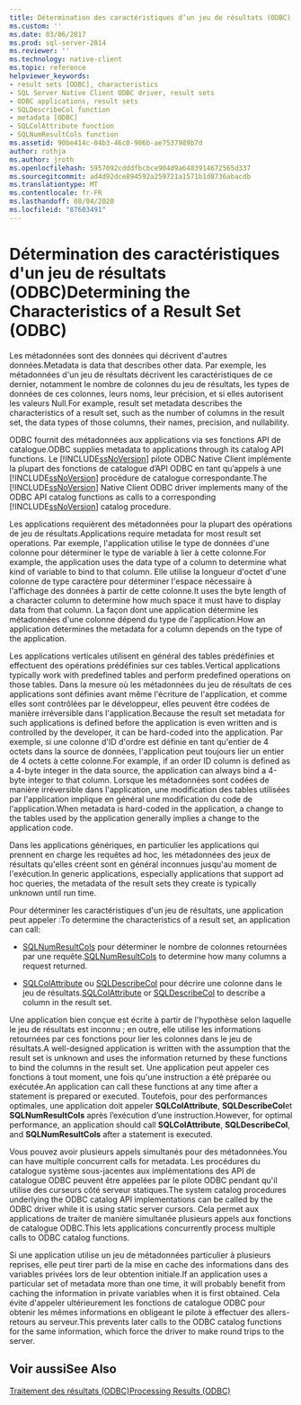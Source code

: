 ```yaml
---
title: Détermination des caractéristiques d’un jeu de résultats (ODBC) | Microsoft Docs
ms.custom: ''
ms.date: 03/06/2017
ms.prod: sql-server-2014
ms.reviewer: ''
ms.technology: native-client
ms.topic: reference
helpviewer_keywords:
- result sets [ODBC], characteristics
- SQL Server Native Client ODBC driver, result sets
- ODBC applications, result sets
- SQLDescribeCol function
- metadata [ODBC]
- SQLColAttribute function
- SQLNumResultCols function
ms.assetid: 90be414c-04b3-46c0-906b-ae7537989b7d
author: rothja
ms.author: jroth
ms.openlocfilehash: 5957092cdddfbcbce904d9a6483914672565d337
ms.sourcegitcommit: ad4d92dce894592a259721a1571b1d8736abacdb
ms.translationtype: MT
ms.contentlocale: fr-FR
ms.lasthandoff: 08/04/2020
ms.locfileid: "87603491"
---
```

# <a name="determining-the-characteristics-of-a-result-set-odbc"></a><span data-ttu-id="ffde5-102">Détermination des caractéristiques d'un jeu de résultats (ODBC)</span><span class="sxs-lookup"><span data-stu-id="ffde5-102">Determining the Characteristics of a Result Set (ODBC)</span></span>
  <span data-ttu-id="ffde5-103">Les métadonnées sont des données qui décrivent d'autres données.</span><span class="sxs-lookup"><span data-stu-id="ffde5-103">Metadata is data that describes other data.</span></span> <span data-ttu-id="ffde5-104">Par exemple, les métadonnées d'un jeu de résultats décrivent les caractéristiques de ce dernier, notamment le nombre de colonnes du jeu de résultats, les types de données de ces colonnes, leurs noms, leur précision, et si elles autorisent les valeurs Null.</span><span class="sxs-lookup"><span data-stu-id="ffde5-104">For example, result set metadata describes the characteristics of a result set, such as the number of columns in the result set, the data types of those columns, their names, precision, and nullability.</span></span>  
  
 <span data-ttu-id="ffde5-105">ODBC fournit des métadonnées aux applications via ses fonctions API de catalogue.</span><span class="sxs-lookup"><span data-stu-id="ffde5-105">ODBC supplies metadata to applications through its catalog API functions.</span></span> <span data-ttu-id="ffde5-106">Le [!INCLUDE[ssNoVersion](../../includes/ssnoversion-md.md)] pilote ODBC Native Client implémente la plupart des fonctions de catalogue d’API ODBC en tant qu’appels à une [!INCLUDE[ssNoVersion](../../includes/ssnoversion-md.md)] procédure de catalogue correspondante.</span><span class="sxs-lookup"><span data-stu-id="ffde5-106">The [!INCLUDE[ssNoVersion](../../includes/ssnoversion-md.md)] Native Client ODBC driver implements many of the ODBC API catalog functions as calls to a corresponding [!INCLUDE[ssNoVersion](../../includes/ssnoversion-md.md)] catalog procedure.</span></span>  
  
 <span data-ttu-id="ffde5-107">Les applications requièrent des métadonnées pour la plupart des opérations de jeu de résultats.</span><span class="sxs-lookup"><span data-stu-id="ffde5-107">Applications require metadata for most result set operations.</span></span> <span data-ttu-id="ffde5-108">Par exemple, l'application utilise le type de données d'une colonne pour déterminer le type de variable à lier à cette colonne.</span><span class="sxs-lookup"><span data-stu-id="ffde5-108">For example, the application uses the data type of a column to determine what kind of variable to bind to that column.</span></span> <span data-ttu-id="ffde5-109">Elle utilise la longueur d'octet d'une colonne de type caractère pour déterminer l'espace nécessaire à l'affichage des données à partir de cette colonne.</span><span class="sxs-lookup"><span data-stu-id="ffde5-109">It uses the byte length of a character column to determine how much space it must have to display data from that column.</span></span> <span data-ttu-id="ffde5-110">La façon dont une application détermine les métadonnées d'une colonne dépend du type de l'application.</span><span class="sxs-lookup"><span data-stu-id="ffde5-110">How an application determines the metadata for a column depends on the type of the application.</span></span>  
  
 <span data-ttu-id="ffde5-111">Les applications verticales utilisent en général des tables prédéfinies et effectuent des opérations prédéfinies sur ces tables.</span><span class="sxs-lookup"><span data-stu-id="ffde5-111">Vertical applications typically work with predefined tables and perform predefined operations on those tables.</span></span> <span data-ttu-id="ffde5-112">Dans la mesure où les métadonnées du jeu de résultats de ces applications sont définies avant même l'écriture de l'application, et comme elles sont contrôlées par le développeur, elles peuvent être codées de manière irréversible dans l'application.</span><span class="sxs-lookup"><span data-stu-id="ffde5-112">Because the result set metadata for such applications is defined before the application is even written and is controlled by the developer, it can be hard-coded into the application.</span></span> <span data-ttu-id="ffde5-113">Par exemple, si une colonne d'ID d'ordre est définie en tant qu'entier de 4 octets dans la source de données, l'application peut toujours lier un entier de 4 octets à cette colonne.</span><span class="sxs-lookup"><span data-stu-id="ffde5-113">For example, if an order ID column is defined as a 4-byte integer in the data source, the application can always bind a 4-byte integer to that column.</span></span> <span data-ttu-id="ffde5-114">Lorsque les métadonnées sont codées de manière irréversible dans l'application, une modification des tables utilisées par l'application implique en général une modification du code de l'application.</span><span class="sxs-lookup"><span data-stu-id="ffde5-114">When metadata is hard-coded in the application, a change to the tables used by the application generally implies a change to the application code.</span></span>  
  
 <span data-ttu-id="ffde5-115">Dans les applications génériques, en particulier les applications qui prennent en charge les requêtes ad hoc, les métadonnées des jeux de résultats qu'elles créent sont en général inconnues jusqu'au moment de l'exécution.</span><span class="sxs-lookup"><span data-stu-id="ffde5-115">In generic applications, especially applications that support ad hoc queries, the metadata of the result sets they create is typically unknown until run time.</span></span>  
  
 <span data-ttu-id="ffde5-116">Pour déterminer les caractéristiques d'un jeu de résultats, une application peut appeler :</span><span class="sxs-lookup"><span data-stu-id="ffde5-116">To determine the characteristics of a result set, an application can call:</span></span>  
  
-   <span data-ttu-id="ffde5-117">[SQLNumResultCols](../native-client-odbc-api/sqlnumresultcols.md) pour déterminer le nombre de colonnes retournées par une requête.</span><span class="sxs-lookup"><span data-stu-id="ffde5-117">[SQLNumResultCols](../native-client-odbc-api/sqlnumresultcols.md) to determine how many columns a request returned.</span></span>  
  
-   <span data-ttu-id="ffde5-118">[SQLColAttribute](../native-client-odbc-api/sqlcolattribute.md) ou [SQLDescribeCol](../native-client-odbc-api/sqldescribecol.md) pour décrire une colonne dans le jeu de résultats.</span><span class="sxs-lookup"><span data-stu-id="ffde5-118">[SQLColAttribute](../native-client-odbc-api/sqlcolattribute.md) or [SQLDescribeCol](../native-client-odbc-api/sqldescribecol.md) to describe a column in the result set.</span></span>  
  
 <span data-ttu-id="ffde5-119">Une application bien conçue est écrite à partir de l'hypothèse selon laquelle le jeu de résultats est inconnu ; en outre, elle utilise les informations retournées par ces fonctions pour lier les colonnes dans le jeu de résultats.</span><span class="sxs-lookup"><span data-stu-id="ffde5-119">A well-designed application is written with the assumption that the result set is unknown and uses the information returned by these functions to bind the columns in the result set.</span></span> <span data-ttu-id="ffde5-120">Une application peut appeler ces fonctions à tout moment, une fois qu'une instruction a été préparée ou exécutée.</span><span class="sxs-lookup"><span data-stu-id="ffde5-120">An application can call these functions at any time after a statement is prepared or executed.</span></span> <span data-ttu-id="ffde5-121">Toutefois, pour des performances optimales, une application doit appeler **SQLColAttribute**, **SQLDescribeCol**et **SQLNumResultCols** après l’exécution d’une instruction.</span><span class="sxs-lookup"><span data-stu-id="ffde5-121">However, for optimal performance, an application should call **SQLColAttribute**, **SQLDescribeCol**, and **SQLNumResultCols** after a statement is executed.</span></span>  
  
 <span data-ttu-id="ffde5-122">Vous pouvez avoir plusieurs appels simultanés pour des métadonnées.</span><span class="sxs-lookup"><span data-stu-id="ffde5-122">You can have multiple concurrent calls for metadata.</span></span> <span data-ttu-id="ffde5-123">Les procédures du catalogue système sous-jacentes aux implémentations des API de catalogue ODBC peuvent être appelées par le pilote ODBC pendant qu'il utilise des curseurs côté serveur statiques.</span><span class="sxs-lookup"><span data-stu-id="ffde5-123">The system catalog procedures underlying the ODBC catalog API implementations can be called by the ODBC driver while it is using static server cursors.</span></span> <span data-ttu-id="ffde5-124">Cela permet aux applications de traiter de manière simultanée plusieurs appels aux fonctions de catalogue ODBC.</span><span class="sxs-lookup"><span data-stu-id="ffde5-124">This lets applications concurrently process multiple calls to ODBC catalog functions.</span></span>  
  
 <span data-ttu-id="ffde5-125">Si une application utilise un jeu de métadonnées particulier à plusieurs reprises, elle peut tirer parti de la mise en cache des informations dans des variables privées lors de leur obtention initiale.</span><span class="sxs-lookup"><span data-stu-id="ffde5-125">If an application uses a particular set of metadata more than one time, it will probably benefit from caching the information in private variables when it is first obtained.</span></span> <span data-ttu-id="ffde5-126">Cela évite d'appeler ultérieurement les fonctions de catalogue ODBC pour obtenir les mêmes informations en obligeant le pilote à effectuer des allers-retours au serveur.</span><span class="sxs-lookup"><span data-stu-id="ffde5-126">This prevents later calls to the ODBC catalog functions for the same information, which force the driver to make round trips to the server.</span></span>  
  
## <a name="see-also"></a><span data-ttu-id="ffde5-127">Voir aussi</span><span class="sxs-lookup"><span data-stu-id="ffde5-127">See Also</span></span>  
 [<span data-ttu-id="ffde5-128">Traitement des résultats &#40;ODBC&#41;</span><span class="sxs-lookup"><span data-stu-id="ffde5-128">Processing Results &#40;ODBC&#41;</span></span>](processing-results-odbc.md)  
  
  
